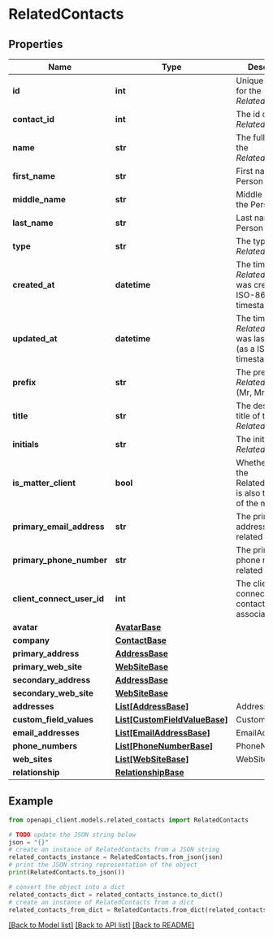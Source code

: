 # RelatedContacts


## Properties

Name | Type | Description | Notes
------------ | ------------- | ------------- | -------------
**id** | **int** | Unique identifier for the *RelatedContacts* | [optional] 
**contact_id** | **int** | The id of the *RelatedContacts* | [optional] 
**name** | **str** | The full name of the *RelatedContacts* | [optional] 
**first_name** | **str** | First name of the Person | [optional] 
**middle_name** | **str** | Middle name of the Person | [optional] 
**last_name** | **str** | Last name of the Person | [optional] 
**type** | **str** | The type of the *RelatedContacts* | [optional] 
**created_at** | **datetime** | The time the *RelatedContacts* was created (as a ISO-8601 timestamp) | [optional] 
**updated_at** | **datetime** | The time the *RelatedContacts* was last updated (as a ISO-8601 timestamp) | [optional] 
**prefix** | **str** | The prefix of the *RelatedContacts* (Mr, Mrs, etc) | [optional] 
**title** | **str** | The designated title of the *RelatedContacts* | [optional] 
**initials** | **str** | The initials of the *RelatedContacts* | [optional] 
**is_matter_client** | **bool** | Whether or not the RelatedContacts is also the client of the matter | [optional] 
**primary_email_address** | **str** | The primary email address of related contact | [optional] 
**primary_phone_number** | **str** | The primary phone number of related contact | [optional] 
**client_connect_user_id** | **int** | The client connect ID of the contacts associated user | [optional] 
**avatar** | [**AvatarBase**](AvatarBase.md) |  | [optional] 
**company** | [**ContactBase**](ContactBase.md) |  | [optional] 
**primary_address** | [**AddressBase**](AddressBase.md) |  | [optional] 
**primary_web_site** | [**WebSiteBase**](WebSiteBase.md) |  | [optional] 
**secondary_address** | [**AddressBase**](AddressBase.md) |  | [optional] 
**secondary_web_site** | [**WebSiteBase**](WebSiteBase.md) |  | [optional] 
**addresses** | [**List[AddressBase]**](AddressBase.md) | Address | [optional] 
**custom_field_values** | [**List[CustomFieldValueBase]**](CustomFieldValueBase.md) | CustomFieldValue | [optional] 
**email_addresses** | [**List[EmailAddressBase]**](EmailAddressBase.md) | EmailAddress | [optional] 
**phone_numbers** | [**List[PhoneNumberBase]**](PhoneNumberBase.md) | PhoneNumber | [optional] 
**web_sites** | [**List[WebSiteBase]**](WebSiteBase.md) | WebSite | [optional] 
**relationship** | [**RelationshipBase**](RelationshipBase.md) |  | [optional] 

## Example

```python
from openapi_client.models.related_contacts import RelatedContacts

# TODO update the JSON string below
json = "{}"
# create an instance of RelatedContacts from a JSON string
related_contacts_instance = RelatedContacts.from_json(json)
# print the JSON string representation of the object
print(RelatedContacts.to_json())

# convert the object into a dict
related_contacts_dict = related_contacts_instance.to_dict()
# create an instance of RelatedContacts from a dict
related_contacts_from_dict = RelatedContacts.from_dict(related_contacts_dict)
```
[[Back to Model list]](../README.md#documentation-for-models) [[Back to API list]](../README.md#documentation-for-api-endpoints) [[Back to README]](../README.md)


